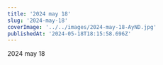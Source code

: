 ```yaml
---
title: '2024 may 18'
slug: '2024-may-18'
coverImage: '../../images/2024-may-18-AyND.jpg'
publishedAt: '2024-05-18T18:15:58.696Z'
---
```


2024 may 18